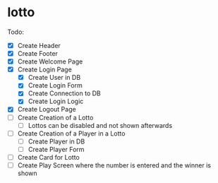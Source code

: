 # lotto

Todo:
- [x] Create Header
- [x] Create Footer
- [x] Create Welcome Page
- [x] Create Login Page
  - [x] Create User in DB
  - [x] Create Login Form
  - [x] Create Connection to DB
  - [x] Create Login Logic
- [x] Create Logout Page
- [ ] Create Creation of a Lotto
  - [ ] Lottos can be disabled and not shown afterwards
- [ ] Create Creation of a Player in a Lotto
  - [ ] Create Player in DB
  - [ ] Create Player Form
- [ ] Create Card for Lotto
- [ ] Create Play Screen where the number is entered and the winner is shown
